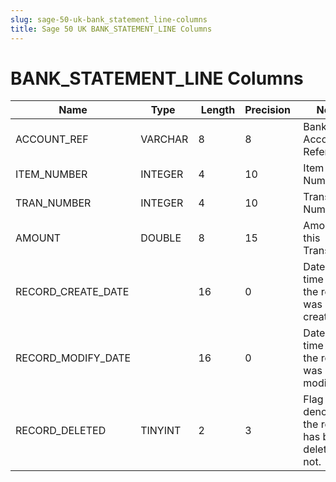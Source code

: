 ```yaml
---
slug: sage-50-uk-bank_statement_line-columns
title: Sage 50 UK BANK_STATEMENT_LINE Columns
---
```

# BANK_STATEMENT_LINE Columns

| Name | Type  |  Length | Precision  |  Notes  | Example |
| --- | --- | --- | --- | --- | --- |
| ACCOUNT_REF | VARCHAR | 8 | 8 | Bank Account Reference |  |
| ITEM_NUMBER | INTEGER | 4 | 10 | Item Number |  |
| TRAN_NUMBER | INTEGER | 4 | 10 | Transaction Number |  |
| AMOUNT | DOUBLE | 8 | 15 | Amount for this Transaction |  |
| RECORD_CREATE_DATE |  | 16 | 0 | Date and time when the record was created. |  |
| RECORD_MODIFY_DATE |  | 16 | 0 | Date and time when the record was modified. |  |
| RECORD_DELETED | TINYINT | 2 | 3 | Flag denoting if the record has been deleted or not. |  |
